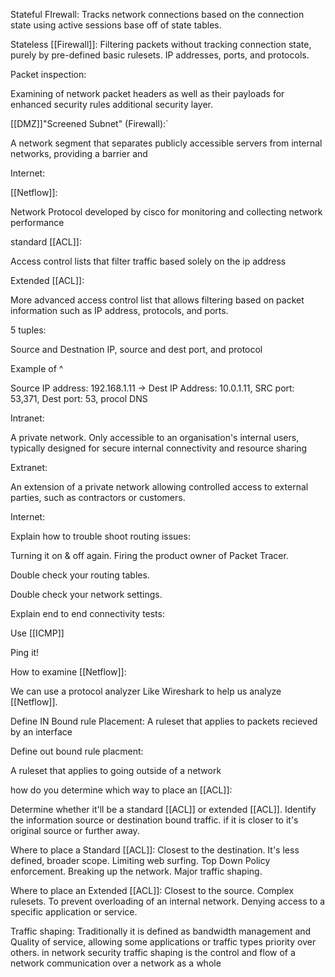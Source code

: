 

Stateful FIrewall:
Tracks network connections based on the connection state using active sessions base off of state tables.

Stateless [[Firewall]]:
Filtering packets without tracking connection state, purely by pre-defined basic rulesets. IP addresses, ports, and protocols.

Packet inspection:

Examining of network packet headers as well as their payloads for enhanced security rules
additional security layer.



[[DMZ]]"Screened Subnet" (Firewall):`

A network segment that separates publicly accessible servers from internal networks, providing a barrier and 



Internet:


[[Netflow]]: 

Network Protocol developed by cisco for monitoring and collecting network performance 

standard [[ACL]]:

Access control lists that filter traffic based solely on the ip address

Extended [[ACL]]:

More advanced access control list that allows filtering based on packet information such as IP address, protocols, and ports.

5 tuples:

Source and Destnation IP, source and dest port, and protocol

Example of ^

Source IP address: 192.168.1.11 -> Dest IP Address: 10.0.1.11, SRC port: 53,371, Dest port: 53, procol DNS


Intranet:

A private network. Only accessible to an organisation's internal users, typically designed for secure internal connectivity and resource sharing

Extranet:

An extension of a private network allowing controlled access to external parties, such as contractors or customers.

Internet:


Explain how to trouble shoot routing issues:

Turning it on & off again. Firing the product owner of Packet Tracer.

Double check your routing tables.

Double check your network settings.

Explain end to end connectivity tests:

Use [[ICMP]]

Ping it!

How to examine [[Netflow]]:

We can use a protocol analyzer Like Wireshark to help us analyze [[Netflow]].

Define IN Bound rule Placement:
A ruleset that applies to packets recieved by an interface


Define out bound rule placment:

A ruleset that applies to going outside of a network


how do you determine which way to place an [[ACL]]:

Determine whether it'll be a standard [[ACL]] or extended [[ACL]]. Identify the information source or destination bound traffic. if it is closer to it's original source or further away.


Where to place a Standard [[ACL]]:
Closest to the destination. It's less defined, broader scope. Limiting web surfing. Top Down Policy enforcement. Breaking up the network. Major traffic shaping.

Where to place an Extended [[ACL]]:
Closest to the source. Complex rulesets. To prevent overloading of an internal network. Denying access to a specific application or service. 

Traffic shaping:
Traditionally it is defined as bandwidth management and Quality of service, allowing some applications or traffic types priority over others. in network security traffic shaping is the control and flow of a network communication over a network as a whole